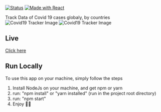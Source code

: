 [![Status](https://img.shields.io/website-up-down-green-red/https/covid19app-monitor.web.app/health.svg)](chatapp-fullstack.netlify.app)
[![Made with React](https://img.shields.io/badge/made%20with-React-orange.svg)](https://reactjs.org/)

Track Data of Covid 19 cases globaly, by countries
![Covid19 Tracker Image](https://res.cloudinary.com/raph941/image/upload/v1604641704/Github%20/covid19Tracker/slide1_u9qp12.png)
![Covid19 Tracker Image](https://res.cloudinary.com/raph941/image/upload/v1604641704/Github%20/covid19Tracker/slide2_s9orbe.png)


## Live 
  [Click here](https://covid19app-monitor.web.app/)

## Run Locally
To use this app on your machine, simply follow the steps
1. Install NodeJs on your machine, and get npm or yarn
2. run: "npm install" or "yarn installed" (run in the project root directory) 
3. run: "npm start"
4. Enjoy 🤝🚀